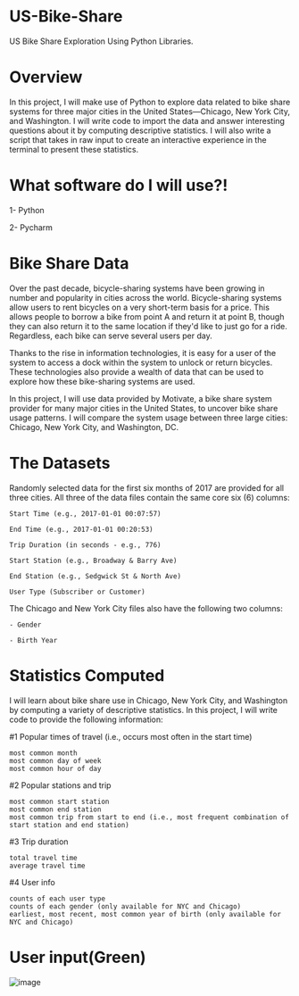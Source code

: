 # US-Bike-Share
US Bike Share Exploration Using Python Libraries.
# Overview

In this project, I will make use of Python to explore data related to bike share systems for three major cities in the United States—Chicago, New York City, and Washington. I will write code to import the data and answer interesting questions about it by computing descriptive statistics. I will also write a script that takes in raw input to create an interactive experience in the terminal to present these statistics.

# What software do I will use?!
1- Python

2- Pycharm

# Bike Share Data

Over the past decade, bicycle-sharing systems have been growing in number and popularity in cities across the world. Bicycle-sharing systems allow users to rent bicycles on a very short-term basis for a price. This allows people to borrow a bike from point A and return it at point B, though they can also return it to the same location if they'd like to just go for a ride. Regardless, each bike can serve several users per day.

Thanks to the rise in information technologies, it is easy for a user of the system to access a dock within the system to unlock or return bicycles. These technologies also provide a wealth of data that can be used to explore how these bike-sharing systems are used.

In this project, I will use data provided by Motivate, a bike share system provider for many major cities in the United States, to uncover bike share usage patterns. I will compare the system usage between three large cities: Chicago, New York City, and Washington, DC.

# The Datasets

Randomly selected data for the first six months of 2017 are provided for all three cities. All three of the data files contain the same core six (6) columns:

    Start Time (e.g., 2017-01-01 00:07:57)
    
    End Time (e.g., 2017-01-01 00:20:53)
    
    Trip Duration (in seconds - e.g., 776)
    
    Start Station (e.g., Broadway & Barry Ave)
    
    End Station (e.g., Sedgwick St & North Ave)
    
    User Type (Subscriber or Customer)

The Chicago and New York City files also have the following two columns:

    - Gender
    
    - Birth Year



# Statistics Computed

I will learn about bike share use in Chicago, New York City, and Washington by computing a variety of descriptive statistics. In this project, I will write code to provide the following information:

#1 Popular times of travel (i.e., occurs most often in the start time)

    most common month
    most common day of week
    most common hour of day

#2 Popular stations and trip

    most common start station
    most common end station
    most common trip from start to end (i.e., most frequent combination of start station and end station)

#3 Trip duration

    total travel time
    average travel time

#4 User info

    counts of each user type
    counts of each gender (only available for NYC and Chicago)
    earliest, most recent, most common year of birth (only available for NYC and Chicago)
    
# User input(Green)
![image](https://user-images.githubusercontent.com/106331921/170534902-d4236232-fb53-450a-98ba-de51e5a5d27f.png)


